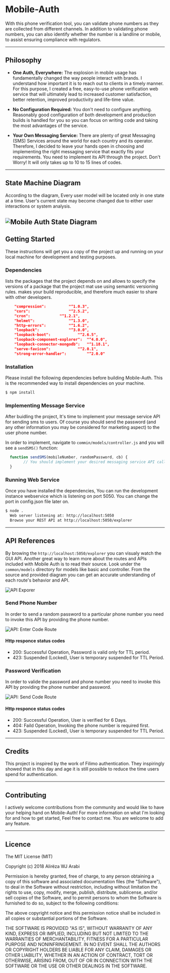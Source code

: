 # Mobile-Auth
With this phone verification tool, you can validate phone numbers as they are collected from different channels. In addition to validating phone numbers, you can also identify whether the number is a landline or mobile, to assist ensuring compliance with regulators.

---
## Philosophy

* **One Auth, Everywhere:** The explosion in mobile usage has fundamentally changed the way people interact with brands. I understand how important it is to reach out to clients in a timely manner. For this purpose, I created a free, easy-to-use phone verification web service that will ultimately lead to increased customer satisfaction, better retention, improved productivity and life-time value. 

* **No Configuration Required:** You don't need to configure anything. Reasonably good configuration of both development and production builds is handled for you so you can focus on writing code and taking the most advantages of the service.

* **Your Own Messaging Service:** There are plenty of great Messaging (SMS) Services around the world for each country and its operator. Therefore, I decided to leave your hands open in choosing and implementing the right messaging service that exactly fits your requirements. You need to implement its API through the project. Don't Worry! It will only takes up to 10 to 15 lines of codes.

---
## State Machine Diagram
According to the diagram, Every user model will be located only in one state at a time. User's current state may become changed due to either user interactions or system analysis.

![Mobile Auth State Diagram](./images/MobileAuth.png)
---
## Getting Started

These instructions will get you a copy of the project up and running on your local machine for development and testing purposes. 

### Dependencies
lists the packages that the project depends on and allows to specify the versions of a package that the project mat use using semantic versioning rules. makes your build reproducible, and therefore much easier to share with other developers.
```json
    "compression":	 		"^1.0.3",
    "cors": 				"^2.5.2",
    "cron":	 			"^1.2.1",
    "helmet": 				"^1.3.0",
    "http-errors": 			"^1.6.2",
    "loopback": 			"^3.0.0",
    "loopback-boot": 			"^2.6.5",
    "loopback-component-explorer": 	"^4.0.0",
    "loopback-connector-mongodb": 	"^1.18.1",
    "serve-favicon": 			"^2.0.1",
    "strong-error-handler": 		"^2.0.0"
```

### Installation
Please install the following dependencies before building Mobile-Auth. This is the recommended way to install dependencies on your machine.
```sh
$ npm install
```
### Implementing Message Service
After buidling the project, It's time to implement your message service API for sending sms to users. Of course you should send the password (and any other information you may be considered for marketing aspect) to the user phone number.

In order to implement, navigate to `commin/models/controller.js` and you will see a `sendSMS()` function:
```js
  function sendSMS(mobileNumber, randomPassword, cb) {
		// You should implement your desired messaging service API call here.
  }
```
### Running Web Service
Once you have installed the dependencies, You can run the development instance webservice which is listening on port 5050. You can change the port in config.json file later on. 
```sh
$ node .
  Web server listening at: http://localhost:5050
  Browse your REST API at http://localhost:5050/explorer
```

---
## API References
By browing the `http://localhost:5050/explorer` you can visualy watch the GUI API. Another great way to learn more about the routes and APIs included with Mobile Auth is to read their source. Look under the `common/models` directory for models like basic and controller. From the source and provided diagram you can get an accurate understanding of each route's behavior and API.

![API Exporer](./images/API.png)

### Send Phone Number
In order to send a random password to a particular phone number you need to invoke this API by providing the phone number.

![API: Enter Code Route](./images/EnterCode.png)

#### Http responce status codes
* 200: Successful Operation, Password is valid only for TTL period. 
* 423: Suspended (Locked), User is temporary suspended for TTL Period.

### Password Verification
In order to valide the password and phone number you need to invoke this API by providing the phone number and password.

![API: Send Code Route](./images/SendCode.png)

#### Http responce status codes
* 200: Successful Operation, User is verified for 6 Days. 
* 404: Faild Operation, Invoking the phone number is required first.
* 423: Suspended (Locked), User is temporary suspended for TTL Period.

---
## Credits
This project is inspired by the work of Filimo authentication. They inspiringly showed that in this day and age it is still possible to reduce the time users spend for authentication. 

---
## Contributing
I actively welcome contributions from the community and would like to have your helping hand on Mobile-Auth! For more information on what I'm looking for and how to get started, Feel free to contact me. You are welcome to add any feature.

---
## Licence
The MIT License (MIT)

Copyright (c) 2018 Alirëza WJ Arabi

Permission is hereby granted, free of charge, to any person obtaining a copy of this software and associated documentation files (the "Software"), to deal in the Software without restriction, including without limitation the rights to use, copy, modify, merge, publish, distribute, sublicense, and/or sell copies of the Software, and to permit persons to whom the Software is furnished to do so, subject to the following conditions:

The above copyright notice and this permission notice shall be included in all copies or substantial portions of the Software.

THE SOFTWARE IS PROVIDED "AS IS", WITHOUT WARRANTY OF ANY KIND, EXPRESS OR IMPLIED, INCLUDING BUT NOT LIMITED TO THE WARRANTIES OF MERCHANTABILITY, FITNESS FOR A PARTICULAR PURPOSE AND NONINFRINGEMENT. IN NO EVENT SHALL THE AUTHORS OR COPYRIGHT HOLDERS BE LIABLE FOR ANY CLAIM, DAMAGES OR OTHER LIABILITY, WHETHER IN AN ACTION OF CONTRACT, TORT OR OTHERWISE, ARISING FROM, OUT OF OR IN CONNECTION WITH THE SOFTWARE OR THE USE OR OTHER DEALINGS IN THE SOFTWARE.